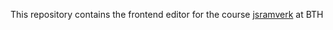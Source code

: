 This repository contains the frontend editor for the course [jsramverk](https://jsramverk.se/) at BTH
